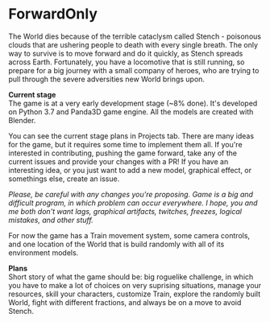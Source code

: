 # ForwardOnly

The World dies because of the terrible cataclysm called Stench - poisonous clouds that are ushering people to death with every single breath. The only way to survive is to move forward and do it quickly, as Stench spreads across Earth. Fortunately, you have a locomotive that is still running, so prepare for a big journey with a small company of heroes, who are trying to pull through the severe adversities new World brings upon.

**Current stage**  
The game is at a very early development stage (~8% done). It's developed on Python 3.7 and Panda3D game engine. All the models are created with Blender.

You can see the current stage plans in Projects tab. There are many ideas for the game, but it requires some time to implement them all. If you're interested in contributing, pushing the game forward, take any of the current issues and provide your changes with a PR! If you have an interesting idea, or you just want to add a new model, graphical effect, or somethings else, create an issue.

*Please, be careful with any changes you're proposing. Game is a big and difficult program, in which problem can occur everywhere. I hope, you and me both don't want lags, graphical artifacts, twitches, freezes, logical mistakes, and other stuff.*

For now the game has a Train movement system, some camera controls, and one location of the World that is build randomly with all of its environment models.

**Plans**  
Short story of what the game should be: big roguelike challenge, in which you have to make a lot of choices on very suprising situations, manage your resources, skill your characters, customize Train, explore the randomly built World, fight with different fractions, and always be on a move to avoid Stench.
